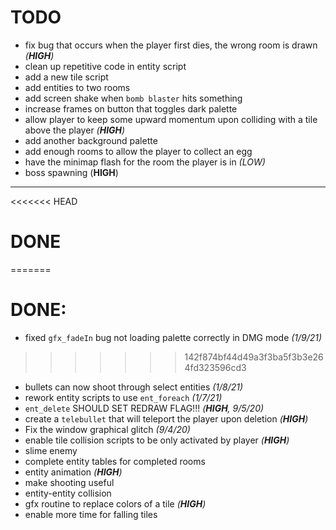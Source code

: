 # TODO

 - fix bug that occurs when the player first dies, the wrong room is drawn *(**HIGH**)*
 - clean up repetitive code in entity script
 - add a new tile script
 - add entities to two rooms
 - add screen shake when `bomb blaster` hits something
 - increase frames on button that toggles dark palette
 - allow player to keep some upward momentum upon colliding with a tile above the player *(**HIGH**)*
 - add another background palette
 - add enough rooms to allow the player to collect an egg
 - have the minimap flash for the room the player is in *(LOW)*
 - boss spawning (**HIGH**)
 
---

<<<<<<< HEAD
# DONE
=======
# DONE:
 - fixed `gfx_fadeIn` bug not loading palette correctly in DMG mode *(1/9/21)*
>>>>>>> 142f874bf44d49a3f3ba5f3b3e264fd323596cd3
 - bullets can now shoot through select entities *(1/8/21)*
 - rework entity scripts to use `ent_foreach` *(1/7/21)*
 - `ent_delete` SHOULD SET REDRAW FLAG!!! *(**HIGH**, 9/5/20)*
 - create a `telebullet` that will teleport the player upon deletion *(**HIGH**)*
 - Fix the window graphical glitch *(9/4/20)*
 - enable tile collision scripts to be only activated by player *(**HIGH**)*
 - slime enemy
 - complete entity tables for completed rooms
 - entity animation *(**HIGH**)*
 - make shooting useful
 - entity-entity collision
 - gfx routine to replace colors of a tile *(**HIGH**)*
 - enable more time for falling tiles
